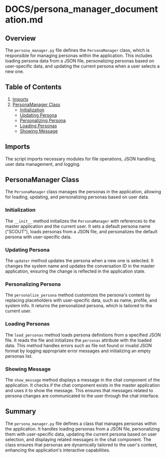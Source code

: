 # DOCS/persona_manager_documentation.md

## Overview

The `persona_manager.py` file defines the `PersonaManager` class, which is responsible for managing personas within the application. This includes loading persona data from a JSON file, personalizing personas based on user-specific data, and updating the current persona when a user selects a new one.

## Table of Contents

1. [Imports](#imports)
2. [PersonaManager Class](#personamanager-class)
    - [Initialization](#initialization)
    - [Updating Persona](#updating-persona)
    - [Personalizing Persona](#personalizing-persona)
    - [Loading Personas](#loading-personas)
    - [Showing Message](#showing-message)

## Imports

The script imports necessary modules for file operations, JSON handling, user data management, and logging.

## PersonaManager Class

The `PersonaManager` class manages the personas in the application, allowing for loading, updating, and personalizing personas based on user data.

### Initialization

The `__init__` method initializes the `PersonaManager` with references to the master application and the current user. It sets a default persona name ("SCOUT"), loads personas from a JSON file, and personalizes the default persona with user-specific data.

### Updating Persona

The `updater` method updates the persona when a new one is selected. It changes the system name and updates the conversation ID in the master application, ensuring the change is reflected in the application state.

### Personalizing Persona

The `personalize_persona` method customizes the persona's content by replacing placeholders with user-specific data, such as name, profile, and system info. It returns the personalized persona, which is tailored to the current user.

### Loading Personas

The `load_personas` method loads persona definitions from a specified JSON file. It reads the file and initializes the `personas` attribute with the loaded data. This method handles errors such as file not found or invalid JSON format by logging appropriate error messages and initializing an empty personas list.

### Showing Message

The `show_message` method displays a message in the chat component of the application. It checks if the chat component exists in the master application and uses it to show the message. This ensures that messages related to persona changes are communicated to the user through the chat interface.

## Summary

The `persona_manager.py` file defines a class that manages personas within the application. It handles loading personas from a JSON file, personalizing them with user-specific data, updating the current persona based on user selection, and displaying related messages in the chat component. The class ensures that personas are dynamically tailored to the user's context, enhancing the application's interactive capabilities.
